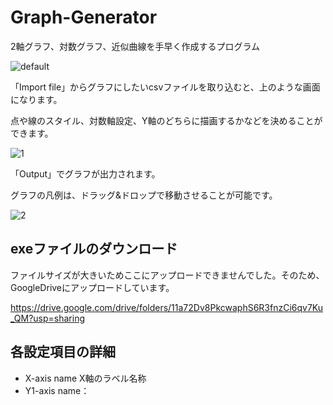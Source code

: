# Graph-Generator
2軸グラフ、対数グラフ、近似曲線を手早く作成するプログラム

![default](https://user-images.githubusercontent.com/44617952/48715137-aa673300-ec57-11e8-9dc2-a57e71c80f59.PNG)

「Import file」からグラフにしたいcsvファイルを取り込むと、上のような画面になります。

点や線のスタイル、対数軸設定、Y軸のどちらに描画するかなどを決めることができます。

![1](https://user-images.githubusercontent.com/44617952/48715196-cbc81f00-ec57-11e8-8256-0a61a882a89e.PNG)


「Output」でグラフが出力されます。

グラフの凡例は、ドラッグ&ドロップで移動させることが可能です。

![2](https://user-images.githubusercontent.com/44617952/48715210-d5518700-ec57-11e8-8fa9-24b75eb1823c.PNG)

## exeファイルのダウンロード

ファイルサイズが大きいためここにアップロードできませんでした。そのため、GoogleDriveにアップロードしています。

https://drive.google.com/drive/folders/11a72Dv8PkcwaphS6R3fnzCi6qv7Ku_QM?usp=sharing

## 各設定項目の詳細

- X-axis name
X軸のラベル名称
- Y1-axis name：
